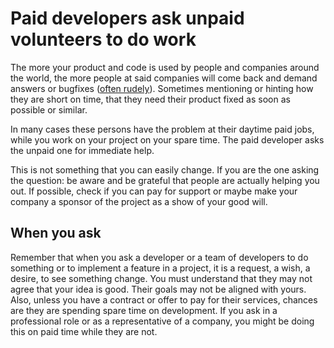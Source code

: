 # Paid developers ask unpaid volunteers to do work

The more your product and code is used by people and companies around the
world, the more people at said companies will come back and demand answers or
bugfixes ([often rudely](insulting.md)). Sometimes mentioning or hinting how
they are short on time, that they need their product fixed as soon as possible
or similar.

In many cases these persons have the problem at their daytime paid jobs, while
you work on your project on your spare time. The paid developer asks the
unpaid one for immediate help.

This is not something that you can easily change. If you are the one asking
the question: be aware and be grateful that people are actually helping you
out. If possible, check if you can pay for support or maybe make your company
a sponsor of the project as a show of your good will.

## When you ask

Remember that when you ask a developer or a team of developers to do something
or to implement a feature in a project, it is a request, a wish, a desire, to
see something change. You must understand that they may not agree that your
idea is good. Their goals may not be aligned with yours. Also, unless you have
a contract or offer to pay for their services, chances are they are spending
spare time on development. If you ask in a professional role or as a
representative of a company, you might be doing this on paid time while they
are not.
